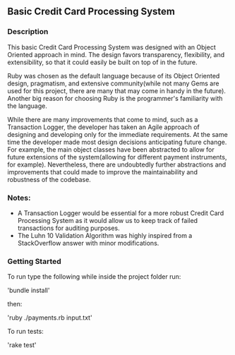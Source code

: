 ## Basic Credit Card Processing System

### Description

This basic Credit Card Processing System was designed with an Object Oriented approach in mind. The design favors transparency, flexibility, and extensibility, so that it could easily be built on top of in the future.

Ruby was chosen as the default language because of its Object Oriented design, pragmatism, and extensive community(while not many Gems are used for this project, there are many that may come in handy in the future). Another big reason for choosing Ruby is the programmer's familiarity with the language.

While there are many improvements that come to mind, such as a Transaction Logger, the developer has taken an Agile approach of designing and developing only for the immediate requirements. At the same time the developer made most design decisions anticipating future change. For example, the main object classes have been abstracted to allow for future extensions of the system(allowing for different payment instruments, for example). Nevertheless, there are undoubtedly further abstractions and improvements that could made to improve the maintainability and robustness of the codebase.

### Notes:

- A Transaction Logger would be essential for a more robust Credit Card Processing System as it would allow us to keep track of failed transactions for auditing purposes.
- The Luhn 10 Validation Algorithm was highly inspired from a StackOverflow answer with minor modifications.

### Getting Started

To run type the following while inside the project folder run:

  'bundle install'

then:

  'ruby ./payments.rb input.txt'

To run tests:

  'rake test'
